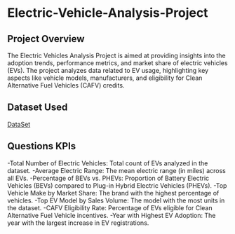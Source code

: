 # Electric-Vehicle-Analysis-Project
## Project Overview
The Electric Vehicles Analysis Project is aimed at providing insights into the adoption trends, performance metrics, and market share of electric vehicles (EVs). The project analyzes data related to EV usage, highlighting key aspects like vehicle models, manufacturers, and eligibility for Clean Alternative Fuel Vehicles (CAFV) credits. 

## Dataset Used
<a href = 'https://drive.google.com/drive/folders/1YviyK5J_0LS9yBb2lNh2Fyap1xlyec7W'> DataSet <a/>

## Questions KPIs
-Total Number of Electric Vehicles: Total count of EVs analyzed in the dataset.
-Average Electric Range: The mean electric range (in miles) across all EVs.
-Percentage of BEVs vs. PHEVs: Proportion of Battery Electric Vehicles (BEVs) compared to Plug-in Hybrid Electric Vehicles (PHEVs).
-Top Vehicle Make by Market Share: The brand with the highest percentage of vehicles.
-Top EV Model by Sales Volume: The model with the most units in the dataset.
-CAFV Eligibility Rate: Percentage of EVs eligible for Clean Alternative Fuel Vehicle incentives.
-Year with Highest EV Adoption: The year with the largest increase in EV registrations.
